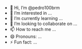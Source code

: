 - 👋 Hi, I’m @pedro100brm
- 👀 I’m interested in ...
- 🌱 I’m currently learning ...
- 💞️ I’m looking to collaborate on ...
- 📫 How to reach me ...
- 😄 Pronouns: ...
- ⚡ Fun fact: ...

<!---
pedro100brm/pedro100brm is a ✨ special ✨ repository because its `README.md` (this file) appears on your GitHub profile.
You can click the Preview link to take a look at your changes.
--->
